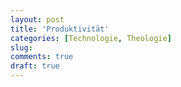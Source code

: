 ```yaml
---
layout: post
title: 'Produktivität'
categories: [Technologie, Theologie]
slug: 
comments: true
draft: true
---
```


<!--more-->
